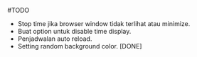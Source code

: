 #TODO

- Stop time jika browser window tidak terlihat atau minimize.
- Buat option untuk disable time display.
- Penjadwalan auto reload.
- Setting random background color. [DONE]